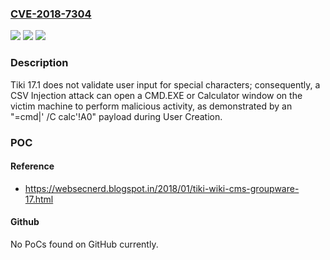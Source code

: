 ### [CVE-2018-7304](https://cve.mitre.org/cgi-bin/cvename.cgi?name=CVE-2018-7304)
![](https://img.shields.io/static/v1?label=Product&message=n%2Fa&color=blue)
![](https://img.shields.io/static/v1?label=Version&message=n%2Fa&color=blue)
![](https://img.shields.io/static/v1?label=Vulnerability&message=n%2Fa&color=brighgreen)

### Description

Tiki 17.1 does not validate user input for special characters; consequently, a CSV Injection attack can open a CMD.EXE or Calculator window on the victim machine to perform malicious activity, as demonstrated by an "=cmd|' /C calc'!A0" payload during User Creation.

### POC

#### Reference
- https://websecnerd.blogspot.in/2018/01/tiki-wiki-cms-groupware-17.html

#### Github
No PoCs found on GitHub currently.

